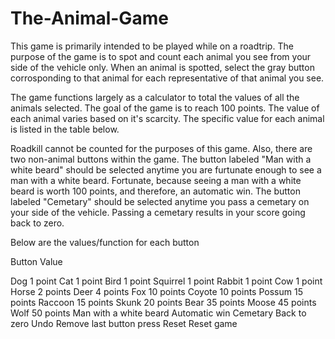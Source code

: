 # The-Animal-Game

This game is primarily intended to be played while on a roadtrip. The purpose of the game is to spot and count each animal you see from your side of the vehicle only. When an animal is spotted, select the gray button corrosponding to that animal for each representative of that animal you see.

The game functions largely as a calculator to total the values of all the animals selected. The goal of the game is to reach 100 points. The value of each animal varies based on it's scarcity. The specific value for each animal is listed in the table below.

Roadkill cannot be counted for the purposes of this game. Also, there are two non-animal buttons within the game. The button labeled "Man with a white beard" should be selected anytime you are furtunate enough to see a man with a white beard. Fortunate, because seeing a man with a white beard is worth 100 points, and therefore, an automatic win. The button labeled "Cemetary" should be selected anytime you pass a cemetary on your side of the vehicle. Passing a cemetary results in your score going back to zero.

Below are the values/function for each button

  Button	                    Value

  Dog	                        1 point
  Cat	                        1 point
  Bird	                      1 point
  Squirrel	                  1 point
  Rabbit	                    1 point
  Cow	                        1 point
  Horse	                      2 points
  Deer	                      4 points
  Fox	                        10 points
  Coyote	                    10 points
  Possum	                    15 points
  Raccoon	                    15 points
  Skunk	                      20 points
  Bear	                      35 points
  Moose	                      45 points
  Wolf	                      50 points
  Man with a white beard	    Automatic win
  Cemetary	                  Back to zero
  Undo	                      Remove last button press
  Reset	                      Reset game
  
